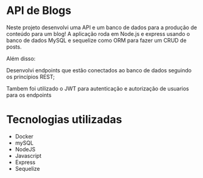 # API de Blogs
Neste projeto desenvolvi uma API e um banco de dados para a produção de conteúdo para um blog!
A aplicação roda em Node.js e express usando o banco de dados MySQL e sequelize como ORM para fazer um CRUD de posts.

Além disso:

Desenvolvi endpoints que estão conectados ao banco de dados seguindo os princípios REST;

Tambem foi utilizado o JWT para autenticação e autorização de usuarios para os endpoints

# Tecnologias utilizadas
- Docker
- mySQL
- NodeJS
- Javascript
- Express
- Sequelize

